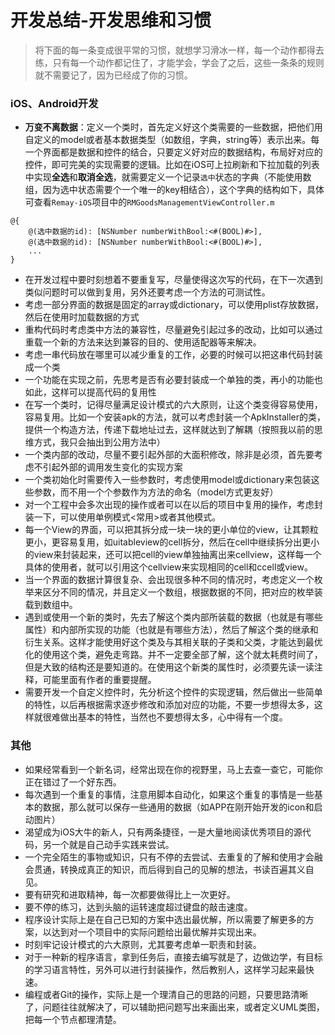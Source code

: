 # 开发总结-开发思维和习惯

> 将下面的每一条变成很平常的习惯，就想学习滑冰一样，每一个动作都得去练，只有每一个动作都记住了，才能学会，学会了之后，这些一条条的规则就不需要记了，因为已经成了你的习惯。

### iOS、Android开发
* **万变不离数据**：定义一个类时，首先定义好这个类需要的一些数据，把他们用自定义的model或者基本数据类型（如数组，字典，string等）表示出来。每一个界面都是数据和控件的结合，只要定义好对应的数据结构，布局好对应的控件，即可完美的实现需要的逻辑。比如在iOS可上拉刷新和下拉加载的列表中实现**全选**和**取消全选**，就需要定义一个记录`选中`状态的字典（不能使用数组，因为选中状态需要个一个唯一的key相结合），这个字典的结构如下，具体可查看`Remay-iOS`项目中的`RMGoodsManagementViewController.m`

```
@{ 
	@(选中数据的id): [NSNumber numberWithBool:<#(BOOL)#>],
	@(选中数据的id): [NSNumber numberWithBool:<#(BOOL)#>],
	...
}
```

* 在开发过程中要时刻想着不要重复写，尽量使得这次写的代码，在下一次遇到类似问题时可以做到复用，另外还要考虑一个方法的可测试性。
* 考虑一部分界面的数据是固定的array或dictionary，可以使用plist存放数据，然后在使用时加载数据的方式
* 重构代码时考虑类中方法的兼容性，尽量避免引起过多的改动，比如可以通过重载一个新的方法来达到兼容的目的、使用适配器等来解决。
* 考虑一串代码放在哪里可以减少重复的工作，必要的时候可以把这串代码封装成一个类
* 一个功能在实现之前，先思考是否有必要封装成一个单独的类，再小的功能也如此，这样可以提高代码的复用性
* 在写一个类时，记得尽量满足设计模式的六大原则，让这个类变得容易使用，容易复用。比如一个安装apk的方法，就可以考虑封装一个ApkInstaller的类，提供一个构造方法，传递下载地址过去，这样就达到了解耦（按照我以前的思维方式，我只会抽出到公用方法中）
* 一个类内部的改动，尽量不要引起外部的大面积修改，除非是必须，首先要考虑不引起外部的调用发生变化的实现方案
* 一个类初始化时需要传入一些参数时，考虑使用model或dictionary来包装这些参数，而不用一个个参数作为方法的命名（model方式更友好）
* 对一个工程中会多次出现的操作或者可以在以后的项目中复用的操作，考虑封装一下，可以使用单例模式<常用>或者其他模式。
* 每一个View的界面，可以把其拆分成一块一块的更小单位的view，让其颗粒更小，更容易复用，如uitableview的cell拆分，然后在cell中继续拆分出更小的view来封装起来，还可以把cell的view单独抽离出来cellview，这样每一个具体的使用者，就可以引用这个cellview来实现相同的cell和ccell或view。
* 当一个界面的数据计算很复杂、会出现很多种不同的情况时，考虑定义一个枚举来区分不同的情况，并且定义一个数组，根据数据的不同，把对应的枚举装载到数组中。
* 遇到或使用一个新的类时，先去了解这个类内部所装载的数据（也就是有哪些属性）和内部所实现的功能（也就是有哪些方法），然后了解这个类的继承和衍生关系。这样才能使用好这个类及与其相关联的子类和父类，才能达到最优化的使用这个类，避免走弯路。并不一定要全部了解，这个就太耗费时间了，但是大致的结构还是要知道的。在使用这个新类的属性时，必须要先读一读注释，可能里面有作者的重要提醒。
* 需要开发一个自定义控件时，先分析这个控件的实现逻辑，然后做出一些简单的特性，以后再根据需求逐步修改和添加对应的功能，不要一步想得太多，这样就很难做出基本的特性，当然也不要想得太多，心中得有一个度。

### 其他
* 如果经常看到一个新名词，经常出现在你的视野里，马上去查一查它，可能你正在错过了一个好东西。 
* 每次遇到一个重复的事情，注意用脚本自动化，如果这个重复的事情是一些基本的数据，那么就可以保存一些通用的数据（如APP在刚开始开发的icon和启动图片）
* 渴望成为iOS大牛的新人，只有两条捷径，一是大量地阅读优秀项目的源代码，另一个就是自己动手实践来尝试。
* 一个完全陌生的事物或知识，只有不停的去尝试、去重复的了解和使用才会融会贯通，转换成真正的知识，而后得到自己的见解的想法，书读百遍其义自见。
* 要有研究和进取精神，每一次都要做得比上一次更好。
* 要不停的练习，达到头脑的运转速度超过键盘的敲击速度。
* 程序设计实际上是在自己已知的方案中选出最优解，所以需要了解更多的方案，以达到对一个项目中的实际问题给出最优解并实现出来。
* 时刻牢记设计模式的六大原则，尤其要考虑单一职责和封装。
* 对于一种新的程序语言，拿到任务后，直接去编写就是了，边做边学，有目标的学习语言特性，另外可以进行封装操作，然后教别人，这样学习起来最快速。
* 编程或者Git的操作，实际上是一个理清自己的思路的问题，只要思路清晰了，问题往往就解决了，可以辅助把问题写出来画出来，或者定义UML类图，把每一个节点都理清楚。